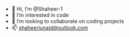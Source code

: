 - 👋 Hi, I’m @Shaheer-1
- 👀 I’m interested in code
- 💞️ I’m looking to collaborate on coding projects
- 📫 shaheerjunaid@outlook.com

<!---
Shaheer-1/Shaheer-1 is a ✨ special ✨ repository because its `README.md` (this file) appears on your GitHub profile.
You can click the Preview link to take a look at your changes.
--->
